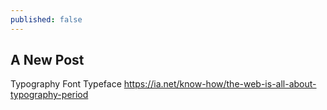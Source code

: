 ```yaml
---
published: false
---
```


## A New Post

Typography
Font
Typeface
https://ia.net/know-how/the-web-is-all-about-typography-period